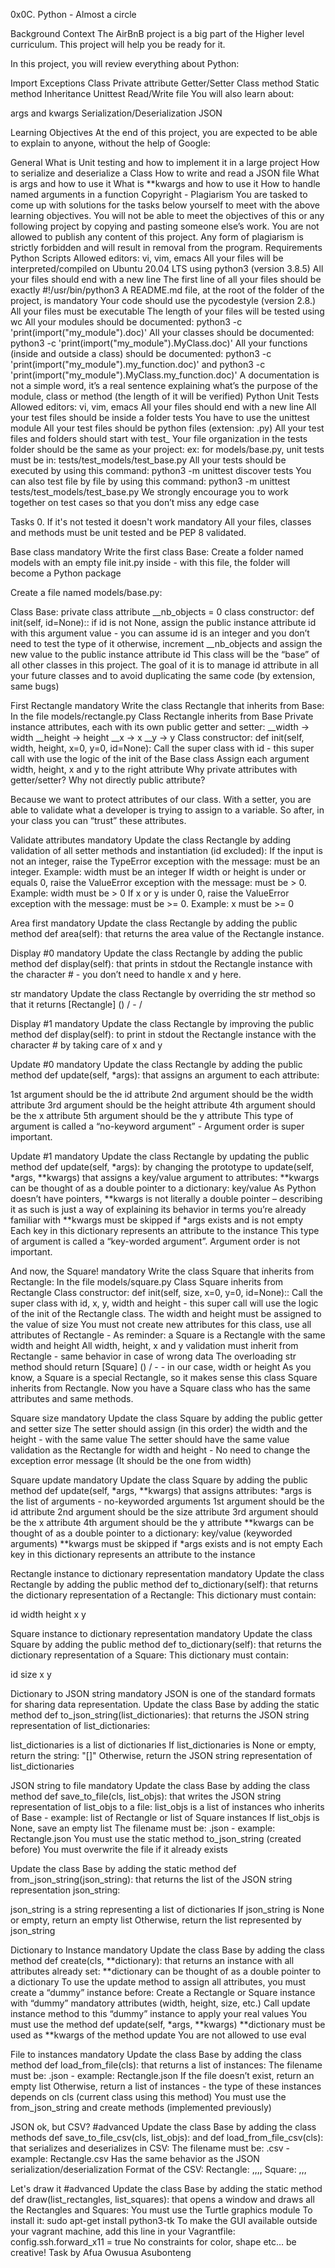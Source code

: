 0x0C. Python - Almost a circle

Background Context The AirBnB project is a big part of the Higher level curriculum. This project will help you be ready for it.

In this project, you will review everything about Python:

Import Exceptions Class Private attribute Getter/Setter Class method Static method Inheritance Unittest Read/Write file You will also learn about:

args and kwargs Serialization/Deserialization JSON

Learning Objectives At the end of this project, you are expected to be able to explain to anyone, without the help of Google:

General What is Unit testing and how to implement it in a large project How to serialize and deserialize a Class How to write and read a JSON file What is args and how to use it What is **kwargs and how to use it How to handle named arguments in a function Copyright - Plagiarism You are tasked to come up with solutions for the tasks below yourself to meet with the above learning objectives. You will not be able to meet the objectives of this or any following project by copying and pasting someone else’s work. You are not allowed to publish any content of this project. Any form of plagiarism is strictly forbidden and will result in removal from the program. Requirements Python Scripts Allowed editors: vi, vim, emacs All your files will be interpreted/compiled on Ubuntu 20.04 LTS using python3 (version 3.8.5) All your files should end with a new line The first line of all your files should be exactly #!/usr/bin/python3 A README.md file, at the root of the folder of the project, is mandatory Your code should use the pycodestyle (version 2.8.) All your files must be executable The length of your files will be tested using wc All your modules should be documented: python3 -c 'print(import("my_module").doc)' All your classes should be documented: python3 -c 'print(import("my_module").MyClass.doc)' All your functions (inside and outside a class) should be documented: python3 -c 'print(import("my_module").my_function.doc)' and python3 -c 'print(import("my_module").MyClass.my_function.doc)' A documentation is not a simple word, it’s a real sentence explaining what’s the purpose of the module, class or method (the length of it will be verified) Python Unit Tests Allowed editors: vi, vim, emacs All your files should end with a new line All your test files should be inside a folder tests You have to use the unittest module All your test files should be python files (extension: .py) All your test files and folders should start with test_ Your file organization in the tests folder should be the same as your project: ex: for models/base.py, unit tests must be in: tests/test_models/test_base.py All your tests should be executed by using this command: python3 -m unittest discover tests You can also test file by file by using this command: python3 -m unittest tests/test_models/test_base.py We strongly encourage you to work together on test cases so that you don’t miss any edge case

Tasks 0. If it's not tested it doesn't work mandatory All your files, classes and methods must be unit tested and be PEP 8 validated.

Base class mandatory Write the first class Base:
Create a folder named models with an empty file init.py inside - with this file, the folder will become a Python package

Create a file named models/base.py:

Class Base: private class attribute __nb_objects = 0 class constructor: def init(self, id=None):: if id is not None, assign the public instance attribute id with this argument value - you can assume id is an integer and you don’t need to test the type of it otherwise, increment __nb_objects and assign the new value to the public instance attribute id This class will be the “base” of all other classes in this project. The goal of it is to manage id attribute in all your future classes and to avoid duplicating the same code (by extension, same bugs)

First Rectangle mandatory Write the class Rectangle that inherits from Base:
In the file models/rectangle.py Class Rectangle inherits from Base Private instance attributes, each with its own public getter and setter: __width -> width __height -> height __x -> x __y -> y Class constructor: def init(self, width, height, x=0, y=0, id=None): Call the super class with id - this super call with use the logic of the init of the Base class Assign each argument width, height, x and y to the right attribute Why private attributes with getter/setter? Why not directly public attribute?

Because we want to protect attributes of our class. With a setter, you are able to validate what a developer is trying to assign to a variable. So after, in your class you can “trust” these attributes.

Validate attributes mandatory Update the class Rectangle by adding validation of all setter methods and instantiation (id excluded):
If the input is not an integer, raise the TypeError exception with the message: must be an integer. Example: width must be an integer If width or height is under or equals 0, raise the ValueError exception with the message: must be > 0. Example: width must be > 0 If x or y is under 0, raise the ValueError exception with the message: must be >= 0. Example: x must be >= 0

Area first mandatory Update the class Rectangle by adding the public method def area(self): that returns the area value of the Rectangle instance.

Display #0 mandatory Update the class Rectangle by adding the public method def display(self): that prints in stdout the Rectangle instance with the character # - you don’t need to handle x and y here.

str mandatory Update the class Rectangle by overriding the str method so that it returns [Rectangle] () / - /

Display #1 mandatory Update the class Rectangle by improving the public method def display(self): to print in stdout the Rectangle instance with the character # by taking care of x and y

Update #0 mandatory Update the class Rectangle by adding the public method def update(self, *args): that assigns an argument to each attribute:

1st argument should be the id attribute 2nd argument should be the width attribute 3rd argument should be the height attribute 4th argument should be the x attribute 5th argument should be the y attribute This type of argument is called a “no-keyword argument” - Argument order is super important.

Update #1 mandatory Update the class Rectangle by updating the public method def update(self, *args): by changing the prototype to update(self, *args, **kwargs) that assigns a key/value argument to attributes:
**kwargs can be thought of as a double pointer to a dictionary: key/value As Python doesn’t have pointers, **kwargs is not literally a double pointer – describing it as such is just a way of explaining its behavior in terms you’re already familiar with **kwargs must be skipped if *args exists and is not empty Each key in this dictionary represents an attribute to the instance This type of argument is called a “key-worded argument”. Argument order is not important.

And now, the Square! mandatory Write the class Square that inherits from Rectangle:
In the file models/square.py Class Square inherits from Rectangle Class constructor: def init(self, size, x=0, y=0, id=None):: Call the super class with id, x, y, width and height - this super call will use the logic of the init of the Rectangle class. The width and height must be assigned to the value of size You must not create new attributes for this class, use all attributes of Rectangle - As reminder: a Square is a Rectangle with the same width and height All width, height, x and y validation must inherit from Rectangle - same behavior in case of wrong data The overloading str method should return [Square] () / - - in our case, width or height As you know, a Square is a special Rectangle, so it makes sense this class Square inherits from Rectangle. Now you have a Square class who has the same attributes and same methods.

Square size mandatory Update the class Square by adding the public getter and setter size
The setter should assign (in this order) the width and the height - with the same value The setter should have the same value validation as the Rectangle for width and height - No need to change the exception error message (It should be the one from width)

Square update mandatory Update the class Square by adding the public method def update(self, *args, **kwargs) that assigns attributes:
*args is the list of arguments - no-keyworded arguments 1st argument should be the id attribute 2nd argument should be the size attribute 3rd argument should be the x attribute 4th argument should be the y attribute **kwargs can be thought of as a double pointer to a dictionary: key/value (keyworded arguments) **kwargs must be skipped if *args exists and is not empty Each key in this dictionary represents an attribute to the instance

Rectangle instance to dictionary representation mandatory Update the class Rectangle by adding the public method def to_dictionary(self): that returns the dictionary representation of a Rectangle:
This dictionary must contain:

id width height x y

Square instance to dictionary representation mandatory Update the class Square by adding the public method def to_dictionary(self): that returns the dictionary representation of a Square:
This dictionary must contain:

id size x y

Dictionary to JSON string mandatory JSON is one of the standard formats for sharing data representation.
Update the class Base by adding the static method def to_json_string(list_dictionaries): that returns the JSON string representation of list_dictionaries:

list_dictionaries is a list of dictionaries If list_dictionaries is None or empty, return the string: "[]" Otherwise, return the JSON string representation of list_dictionaries

JSON string to file mandatory Update the class Base by adding the class method def save_to_file(cls, list_objs): that writes the JSON string representation of list_objs to a file:
list_objs is a list of instances who inherits of Base - example: list of Rectangle or list of Square instances If list_objs is None, save an empty list The filename must be: .json - example: Rectangle.json You must use the static method to_json_string (created before) You must overwrite the file if it already exists

Update the class Base by adding the static method def from_json_string(json_string): that returns the list of the JSON string representation json_string:

json_string is a string representing a list of dictionaries If json_string is None or empty, return an empty list Otherwise, return the list represented by json_string

Dictionary to Instance mandatory Update the class Base by adding the class method def create(cls, **dictionary): that returns an instance with all attributes already set:
**dictionary can be thought of as a double pointer to a dictionary To use the update method to assign all attributes, you must create a “dummy” instance before: Create a Rectangle or Square instance with “dummy” mandatory attributes (width, height, size, etc.) Call update instance method to this “dummy” instance to apply your real values You must use the method def update(self, *args, **kwargs) **dictionary must be used as **kwargs of the method update You are not allowed to use eval

File to instances mandatory Update the class Base by adding the class method def load_from_file(cls): that returns a list of instances:
The filename must be: .json - example: Rectangle.json If the file doesn’t exist, return an empty list Otherwise, return a list of instances - the type of these instances depends on cls (current class using this method) You must use the from_json_string and create methods (implemented previously)

JSON ok, but CSV? #advanced Update the class Base by adding the class methods def save_to_file_csv(cls, list_objs): and def load_from_file_csv(cls): that serializes and deserializes in CSV:
The filename must be: .csv - example: Rectangle.csv Has the same behavior as the JSON serialization/deserialization Format of the CSV: Rectangle: ,,,, Square: ,,,

Let's draw it #advanced Update the class Base by adding the static method def draw(list_rectangles, list_squares): that opens a window and draws all the Rectangles and Squares:
You must use the Turtle graphics module To install it: sudo apt-get install python3-tk To make the GUI available outside your vagrant machine, add this line in your Vagrantfile: config.ssh.forward_x11 = true No constraints for color, shape etc… be creative!
Task by Afua Owusua Asubonteng
